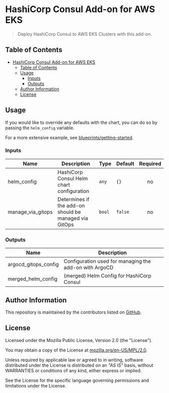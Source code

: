 # HashiCorp Consul Add-on for AWS EKS

> Deploy HashiCorp Consul to AWS EKS Clusters with this add-on.

## Table of Contents

- [HashiCorp Consul Add-on for AWS EKS](#hashicorp-consul-add-on-for-aws-eks)
  - [Table of Contents](#table-of-contents)
  - [Usage](#usage)
    - [Inputs](#inputs)
    - [Outputs](#outputs)
  - [Author Information](#author-information)
  - [License](#license)

## Usage

If you would like to override any defaults with the chart, you can do so by passing the `helm_config` variable.

For a more extensive example, see [blueprints/getting-started](./blueprints/getting-started/).


<!-- BEGIN_TF_DOCS -->
### Inputs

| Name | Description | Type | Default | Required |
|------|-------------|------|---------|:--------:|
| helm_config | HashiCorp Consul Helm chart configuration | `any` | `{}` | no |
| manage_via_gitops | Determines if the add-on should be managed via GitOps | `bool` | `false` | no |

### Outputs

| Name | Description |
|------|-------------|
| argocd_gitops_config | Configuration used for managing the add-on with ArgoCD |
| merged_helm_config | (merged) Helm Config for HashiCorp Consul |
<!-- END_TF_DOCS -->

## Author Information

This repository is maintained by the contributors listed on [GitHub](https://github.com/hashicorp/terraform-aws-hashicorp-consul-eks-addon/graphs/contributors).

## License

Licensed under the Mozilla Public License, Version 2.0 (the "License").

You may obtain a copy of the License at [mozilla.org/en-US/MPL/2.0](https://www.mozilla.org/en-US/MPL/2.0/).

Unless required by applicable law or agreed to in writing, software distributed under the License is distributed on an _"AS IS"_ basis, without WARRANTIES or conditions of any kind, either express or implied.

See the License for the specific language governing permissions and limitations under the License.